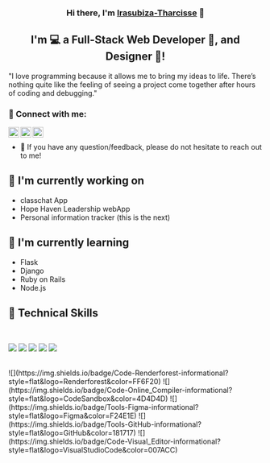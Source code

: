 <p align="center">
  <a href="https://shorturl.at/cslgx" target="_blank" rel="noreferrer"></a>
</p>

<h3 align="center">
Hi there, I'm <a href="https://shorturl.at/cslgx" target="_blank" rel="noreferrer">Irasubiza-Tharcisse</a> 👋
</h3>

<h2 align="center">
I'm 💻 a Full-Stack Web Developer   📸, and Designer 🎨!
</h2> 

"I love programming because it allows me to bring my ideas to life. There’s nothing quite like the feeling of seeing a project come together after hours of coding and debugging."

### 🤝 Connect with me:
<a href="https://instagram.com/it_pro50"><img align="left" src="https://raw.githubusercontent.com/yushi1007/yushi1007/main/images/instagram.svg" alt="Irasubiza Tharcisse| Instagram" width="21px"/></a>

  <a href="https://wa.me/250790145255"><img align="left" src="https://upload.wikimedia.org/wikipedia/commons/6/6b/WhatsApp.svg" alt="Irasubiza Tharcisse | WhatsApp" width="21px"/></a>
  
<a href="https://t.me/250790145255"><img align="left" src="https://static.thenounproject.com/png/1234567-200.png" alt="Irasubiza Tharcisse | Telegram" width="21px"/></a>
</br>
- 💬 If you have any question/feedback, please do not hesitate to reach out to me!

## 🔭 I'm currently working on

- classchat App 
- Hope Haven Leadership webApp
- Personal information tracker (this is the next)
  

## 🌱 I'm currently learning

- Flask
- Django
- Ruby on Rails
- Node.js

## 💼 Technical Skills

</br>

![](https://img.shields.io/badge/Code-Python-informational?style=flat&logo=Python&color=3776AB)
![](https://img.shields.io/badge/Code-C++-informational?style=flat&logo=C%2B%2B&color=00599C)
![](https://img.shields.io/badge/Code-Django-informational?style=flat&logo=Django&color=092E20)
![](https://img.shields.io/badge/Code-Flask-informational?style=flat&logo=Flask&color=000000)
![](https://img.shields.io/badge/Code-Ruby_on_Rails-informational?style=flat&logo=Ruby-On-Rails&color=CC0000)


</br>
![](https://img.shields.io/badge/Code-Renderforest-informational?style=flat&logo=Renderforest&color=FF6F20)
![](https://img.shields.io/badge/Code-Online_Compiler-informational?style=flat&logo=CodeSandbox&color=4D4D4D)
![](https://img.shields.io/badge/Tools-Figma-informational?style=flat&logo=Figma&color=F24E1E)
![](https://img.shields.io/badge/Tools-GitHub-informational?style=flat&logo=GitHub&color=181717)
![](https://img.shields.io/badge/Code-Visual_Editor-informational?style=flat&logo=VisualStudioCode&color=007ACC)

